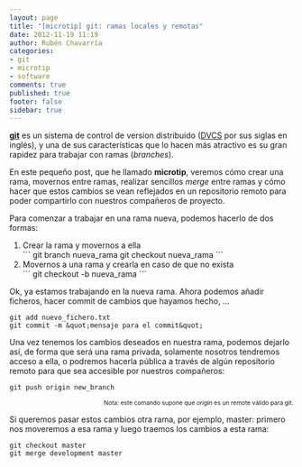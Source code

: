 ```yaml
---
layout: page
title: "[microtip] git: ramas locales y remotas"
date: 2012-11-19 11:19
author: Rubén Chavarría
categories: 
- git
- microtip
- software
comments: true
published: true
footer: false
sidebar: true
---
```


<p><a href="http://es.wikipedia.org/wiki/Git"><strong>git</strong></a> es un sistema de control de version distribuido (<a href="http://en.wikipedia.org/wiki/Distributed_version_control_system">DVCS</a> por sus siglas en inglés), y una de sus características que lo hacen más atractivo es su gran rapidez para trabajar con ramas (<em>branches</em>).</p>

<p>En este pequeño post, que he llamado <strong>microtip</strong>, veremos cómo crear una rama, movernos entre ramas, realizar sencillos <em>merge</em> entre ramas y cómo hacer que estos cambios se vean reflejados en un repositorio remoto para poder compartirlo con nuestros compañeros de proyecto.</p>

<!-- more -->

<p>Para comenzar a trabajar en una rama nueva, podemos hacerlo de dos formas:
<ol>
	<li>Crear la rama y movernos a ella</li>
```
git branch nueva_rama
git checkout nueva_rama
```
	<li>Movernos a una rama y crearla en caso de que no exista</li>
```
git checkout -b nueva_rama
```
</ol>
</p>

<p>Ok, ya estamos trabajando en la nueva rama. Ahora podemos añadir ficheros, hacer commit de cambios que hayamos hecho, ...</p>

```
git add nuevo_fichero.txt
git commit -m &quot;mensaje para el commit&quot;
```

<p>Una vez tenemos los cambios deseados en nuestra rama, podemos dejarlo así, de forma que será una rama privada, solamente nosotros tendremos acceso a ella, o podremos hacerla pública a través de algún repositorio remoto para que sea accesible por nuestros compañeros:</p>

```
git push origin new_branch
```

<p style="font-size:75%;text-align:right;">Nota: este comando supone que <em>origin</em> es un remote válido para git.</p>

<p>Si queremos pasar estos cambios otra rama, por ejemplo, master: primero nos moveremos a esa rama y luego traemos los cambios a esta rama:</p>

```
git checkout master
git merge development master
```
